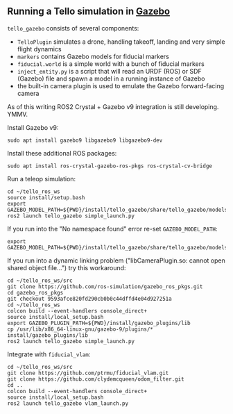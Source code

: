 ## Running a Tello simulation in [Gazebo](http://gazebosim.org/)

`tello_gazebo` consists of several components:
* `TelloPlugin` simulates a drone, handling takeoff, landing and very simple flight dynamics
* `markers` contains Gazebo models for fiducial markers
* `fiducial.world` is a simple world with a bunch of fiducial markers
* `inject_entity.py` is a script that will read an URDF (ROS) or SDF (Gazebo) file and spawn a model in a running instance of Gazebo
* the built-in camera plugin is used to emulate the Gazebo forward-facing camera

As of this writing ROS2 Crystal + Gazebo v9 integration is still developing. YMMV.

Install Gazebo v9:

    sudo apt install gazebo9 libgazebo9 libgazebo9-dev

Install these additional ROS packages:

    sudo apt install ros-crystal-gazebo-ros-pkgs ros-crystal-cv-bridge

Run a teleop simulation:

    cd ~/tello_ros_ws
    source install/setup.bash
    export GAZEBO_MODEL_PATH=${PWD}/install/tello_gazebo/share/tello_gazebo/models
    ros2 launch tello_gazebo simple_launch.py

If you run into the "No namespace found" error re-set `GAZEBO_MODEL_PATH`:

    export GAZEBO_MODEL_PATH=${PWD}/install/tello_gazebo/share/tello_gazebo/models

If you run into a dynamic linking problem ("libCameraPlugin.so: cannot open shared object file...") try this workaround:

    cd ~/tello_ros_ws/src
    git clone https://github.com/ros-simulation/gazebo_ros_pkgs.git
    cd gazebo_ros_pkgs
    git checkout 9593afce820fd290cb0b0c44dffd4e04d927251a
    cd ~/tello_ros_ws
    colcon build --event-handlers console_direct+
    source install/local_setup.bash
    export GAZEBO_PLUGIN_PATH=${PWD}/install/gazebo_plugins/lib
    cp /usr/lib/x86_64-linux-gnu/gazebo-9/plugins/* install/gazebo_plugins/lib
    ros2 launch tello_gazebo simple_launch.py
    
Integrate with `fiducial_vlam`:

    cd ~/tello_ros_ws/src
    git clone https://github.com/ptrmu/fiducial_vlam.git
    git clone https://github.com/clydemcqueen/odom_filter.git
    cd ..      
    colcon build --event-handlers console_direct+
    source install/local_setup.bash
    ros2 launch tello_gazebo vlam_launch.py
